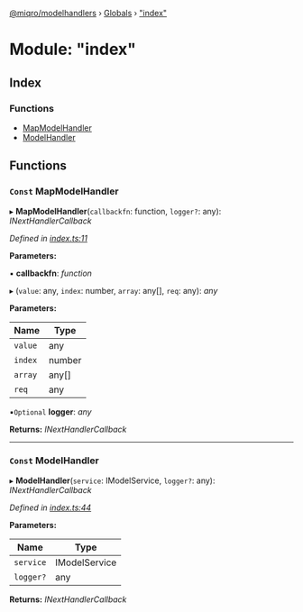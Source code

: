 [@miqro/modelhandlers](../README.md) › [Globals](../globals.md) › ["index"](_index_.md)

# Module: "index"

## Index

### Functions

* [MapModelHandler](_index_.md#const-mapmodelhandler)
* [ModelHandler](_index_.md#const-modelhandler)

## Functions

### `Const` MapModelHandler

▸ **MapModelHandler**(`callbackfn`: function, `logger?`: any): *INextHandlerCallback*

*Defined in [index.ts:11](https://github.com/claukers/miqro-sequelize-express/blob/639c4be/src/index.ts#L11)*

**Parameters:**

▪ **callbackfn**: *function*

▸ (`value`: any, `index`: number, `array`: any[], `req`: any): *any*

**Parameters:**

Name | Type |
------ | ------ |
`value` | any |
`index` | number |
`array` | any[] |
`req` | any |

▪`Optional`  **logger**: *any*

**Returns:** *INextHandlerCallback*

___

### `Const` ModelHandler

▸ **ModelHandler**(`service`: IModelService, `logger?`: any): *INextHandlerCallback*

*Defined in [index.ts:44](https://github.com/claukers/miqro-sequelize-express/blob/639c4be/src/index.ts#L44)*

**Parameters:**

Name | Type |
------ | ------ |
`service` | IModelService |
`logger?` | any |

**Returns:** *INextHandlerCallback*
